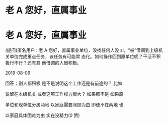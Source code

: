 # 老 A 您好，直属事业

# 老 A 您好，直属事业

(提问)匿名用户 : 老 A 您好，直属事业单位，没找任何人没 sl，“被”借调到上级机关单位完成重点任务，该任务有可能常 态化。如何操作回到原单位呢？干活不积极行不行？还有其 他借调的人很积极。

2019-08-09

回答：别人都积极 是不是说明这个工作还是有前途的？ 比如

说留在本级机关 或者这项工作权力很大？ 如果都不是 如果原

单位和现单位分属两地 以家庭需要照顾为由 即便不在两地 也

以家庭具体困难为由 实在没精力(0 赞)